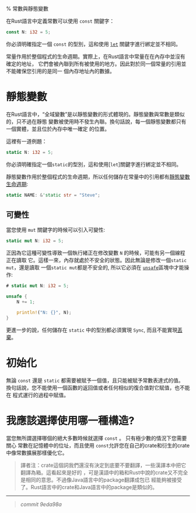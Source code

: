 % 常數與靜態變數

在Rust語言中定義常數可以使用 `const` 關鍵字：

```rust
const N: i32 = 5;
```

你必須明確指定一個 `const` 的型別，這和使用 [`let`][let] 關鍵字進行綁定並不相同。

[let]: variable-bindings.html

常量作用於整個程式的生命週期。實際上，在Rust語言中常量在在內存中並沒有確定的地址，
它們會被內聯到所有被使用的地方。因此對於同一個常量的引用並不能確保您引用的是同一
個內存地址內的數據。

# 靜態變數

在Rust語言中，“全域變數”是以靜態變數的形式體現的。靜態變數與常數是類似的，只不過在靜態
變數被使用時不發生內聯。換句話說，每一個靜態變數都只有一個實體，並且位於內存中唯一確定
的位置。

這裡有一道例題：

```rust
static N: i32 = 5;
```

你必須明確指定一個`static`的型別，這和使用[`let`]關鍵字進行綁定並不相同。

靜態變數作用於整個程式的生命週期，所以任何儲存在常量中的引用都有[靜態變數生命週期][lifetimes]:

```rust
static NAME: &'static str = "Steve";
```

[lifetimes]: lifetimes.html

## 可變性

當您使用 `mut` 關鍵字的時候可以引入可變性:

```rust
static mut N: i32 = 5;
```

正因為它這種可變性導致一個執行緒正在修改變數 `N` 的時候，可能有另一個線程正在讀取
它。這樣一來，內存就處於不安全的狀態。因此無論是修改一個`static mut`，還是讀取
一個`static mut`都是不安全的, 所以它必須在 [`unsafe`][unsafe]區塊中才能操作:

```rust
# static mut N: i32 = 5;

unsafe {
    N += 1;

    println!("N: {}", N);
}
```

[unsafe]: unsafe.html

更進一步的說，任何儲存在 `static` 中的型別都必須實現 `Sync`, 而且不能實現[丟棄][drop]。

[drop]: drop.html

# 初始化

無論 `const` 還是 `static` 都需要被賦予一個值，且只能被賦予常數表達式的值。 換句話說，您不能使用一個函數的返回值或者任何相似的復合值對它賦值，也不能在
程式運行的過程中賦值。

# 我應該選擇使用哪一種構造?

當您無所謂選擇哪個的絕大多數時候就選擇 `const` 。 只有極少數的情況下您需要關心
常數在記憶體中的位址，而且使用 `const`允許您在自己的crate和衍生的crate中像常數擴展那樣優化它。

> 譯者注：crate這個詞我們還沒有決定到底要不要翻譯，一些漢譯本中把它翻譯為箱。這看起來是好的
，可是漢語中的箱和Rust中說的crate又不完全是相同的意思。不過像Java語言中的package翻譯成包已
經能夠被接受了。Rust語言中的crate和Java語言中的package是類似的。



--------------------
> *commit 9eda98a*
